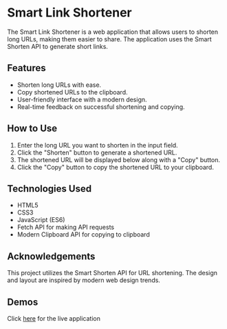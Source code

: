 # Smart Link Shortener

The Smart Link Shortener is a web application that allows users to shorten long URLs, making them easier to share. The application uses the Smart Shorten API to generate short links.

## Features

- Shorten long URLs with ease.
- Copy shortened URLs to the clipboard.
- User-friendly interface with a modern design.
- Real-time feedback on successful shortening and copying.

## How to Use

1. Enter the long URL you want to shorten in the input field.
2. Click the "Shorten" button to generate a shortened URL.
3. The shortened URL will be displayed below along with a "Copy" button.
4. Click the "Copy" button to copy the shortened URL to your clipboard.

## Technologies Used

- HTML5
- CSS3
- JavaScript (ES6)
- Fetch API for making API requests
- Modern Clipboard API for copying to clipboard

## Acknowledgements

This project utilizes the Smart Shorten API for URL shortening. The design and layout are inspired by modern web design trends.

## Demos

Click [here](https://pshema.github.io/link-shortener/) for the live application
